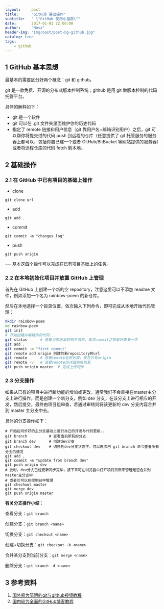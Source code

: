 ```yaml
---
layout:     post
title:      "GitHub 基础操作"
subtitle:   " \"GitHub 使用小指南\""
date:       2017-01-01 22:00:00
author:     "Nova"
header-img: "img/post/post-bg-github.jpg"
catalog: true
tags:
    - github
---
```


## 1 GitHub 基本思想

最基本的需要区分好两个概念：git 和 github。

git 是一款免费、开源的分布式版本控制系统；github 是用 git 做版本控制的代码托管平台。

具体的解释如下：

- git 是一个软件
- git 可以在 .git 文件夹里面维护你的历史代码
- 指定了 remote 链接和用户信息（git 靠用户名+邮箱识别用户）之后，git 可以帮你将提交过的代码 push 到远程的仓库（任意提供了 git 托管服务的服务器上都可以，包括你自己建一个或者 GitHub/BitBucket 等网站提供的服务器）或者将远程仓库的代码 fetch 到本地。

## 2 基础操作

### 2.1 在 GitHub 中已有项目的基础上操作

- clone
```shell
git clone url
```
- add
```shell
git add .
```
- commit
```shell
git commit -m "changes log"
```
- push
```shell
git push origin
```
--- 基本这四个操作可以完成在已有项目基础上的任务。

### 2.2 在本地初始化项目并放置 GitHub 上管理

首先在 GitHub 上创建一个新的空 repository，注意这里可以不添加 readme 文件，例如添加一个名为 rainbow-poem 的新仓库。

然后在本地选择一个目录位置，依次输入下列命令，即可完成从本地开始代码管理：

```bash
mkdir rainbow-poem
cd rainbow-poem
git init
# 开始创建并编辑你的代码...
git status		# 查看当前版本的相关信息，每次commit之前最好查看一次
git add .
git commit -m "first commit"
git remote add origin 创建的新repository的url
git remote		# 查看remote名称列表，现在只有origin
git remote -v 	# 查看remote的详细地址信息
git push origin master	# 完成上传同步
```

### 2.3 分支操作

如果从已有的项目中进行新功能的增加或更改，通常我们不会直接在master主分支上进行操作，而是创建一个新分支，例如 dev 分支，在该分支上进行相应的开发，然后提交，最终由项目组审查，若通过审核则将该更新的 dev 分支内容合并到 master 主分支中去。

具体的分支操作如下：

```shell
# 开始在同步好的主分支基础上进行自己的开发与代码更新...
git branch			# 查看当前所有的分支
git branch dev		# 创建dev分支
git checkout dev	# 切换到dev分支状态下，可以再次用 git branch 命令查看所有分支的情况
git add .
git commit -m "update from branch dev"
git push origin dev
# 此时，dev分支已经更新同步完毕，接下来可在浏览器中打开项目页面来管理是否合并到master主分支中
# 或者也可以在控制台中管理
git chechout master
git merge dev
git push origin master
```

**有关分支操作小结：**

查看分支：`git branch`

创建分支：`git branch <name>`

切换分支：`git checkout <name>`

创建+切换分支：`git checkout -b <name>`

合并某分支到当前分支：`git merge <name>`

删除分支：`git branch -d <name>`

## 3 参考资料

1. [国外极为简明的git与github视频教程](https://www.bilibili.com/video/av4857819/)
2. [国内较为全面的GitHub博客教程](https://www.liaoxuefeng.com/wiki/0013739516305929606dd18361248578c67b8067c8c017b000)


